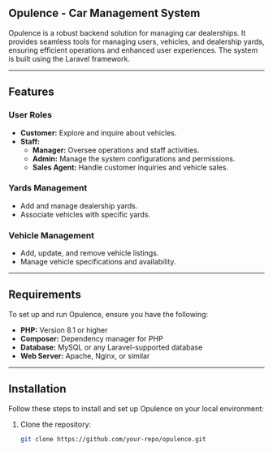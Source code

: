 ## Opulence - Car Management System

Opulence is a robust backend solution for managing car dealerships. It provides seamless tools for managing users, vehicles, and dealership yards, ensuring efficient operations and enhanced user experiences. The system is built using the Laravel framework.

---

## Features

### User Roles
- **Customer:** Explore and inquire about vehicles.
- **Staff:**  
  - **Manager:** Oversee operations and staff activities.  
  - **Admin:** Manage the system configurations and permissions.  
  - **Sales Agent:** Handle customer inquiries and vehicle sales.

### Yards Management
- Add and manage dealership yards.
- Associate vehicles with specific yards.

### Vehicle Management
- Add, update, and remove vehicle listings.
- Manage vehicle specifications and availability.

---

## Requirements

To set up and run Opulence, ensure you have the following:
- **PHP:** Version 8.1 or higher
- **Composer:** Dependency manager for PHP
- **Database:** MySQL or any Laravel-supported database
- **Web Server:** Apache, Nginx, or similar

---

## Installation

Follow these steps to install and set up Opulence on your local environment:

1. Clone the repository:
   ```bash
   git clone https://github.com/your-repo/opulence.git
